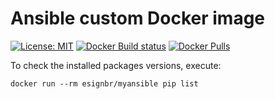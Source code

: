 # Ansible custom Docker image

[![License: MIT](https://img.shields.io/badge/License-MIT-yellow.svg)](https://opensource.org/licenses/MIT) [![Docker Build status](https://img.shields.io/docker/build/esignbr/myansible.svg)](https://hub.docker.com/r/esignbr/myansible/builds) [![Docker Pulls](https://img.shields.io/docker/pulls/esignbr/myansible.svg)](https://hub.docker.com/r/esignbr/myansible)

To check the installed packages versions, execute:

`docker run --rm esignbr/myansible pip list`
